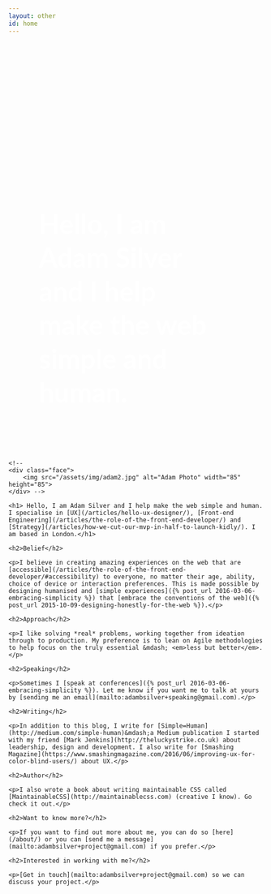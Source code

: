 ```yaml
---
layout: other
id: home
---
```


<style>
	.hero {
		background-image: url(/assets/img/conf.jpg);
		background-repeat: no-repeat;
		background-size: cover;
		background-position: center center;

	}

	.hero-inner {
		padding: 180px 20px 40px;
		margin-left: auto;
		margin-right: auto;
	}

	@media(min-width: 600px) {
		.hero-inner {
			padding: 250px 100px 50px 60px;
			max-width: 620px;
		}
	}

	.hero h1 {
		font-family: Lato;
		color: #fff;
		font-size: 3.1em;
		line-height: 1.25em;
		max-width: 500px;
	}

	@media(min-width: 600px) {
		.hero h1 {
			font-size: 3.8em;
		}
	}

</style>

<div class="hero">
	<div class="hero-inner">
		<h1> Hello, I am Adam Silver and I help make the web simple and human.</h1>
	</div>
</div>
<div class="mainContent">

	<!--
	<div class="face">
		<img src="/assets/img/adam2.jpg" alt="Adam Photo" width="85" height="85">
	</div> -->

	<h1> Hello, I am Adam Silver and I help make the web simple and human. I specialise in [UX](/articles/hello-ux-designer/), [Front-end Engineering](/articles/the-role-of-the-front-end-developer/) and [Strategy](/articles/how-we-cut-our-mvp-in-half-to-launch-kidly/). I am based in London.</h1>

	<h2>Belief</h2>

	<p>I believe in creating amazing experiences on the web that are [accessible](/articles/the-role-of-the-front-end-developer/#accessibility) to everyone, no matter their age, ability, choice of device or interaction preferences. This is made possible by designing humanised and [simple experiences]({% post_url 2016-03-06-embracing-simplicity %}) that [embrace the conventions of the web]({% post_url 2015-10-09-designing-honestly-for-the-web %}).</p>

	<h2>Approach</h2>

	<p>I like solving *real* problems, working together from ideation through to production. My preference is to lean on Agile methodologies to help focus on the truly essential &mdash; <em>less but better</em>.</p>

	<h2>Speaking</h2>

	<p>Sometimes I [speak at conferences]({% post_url 2016-03-06-embracing-simplicity %}). Let me know if you want me to talk at yours by [sending me an email](mailto:adambsilver+speaking@gmail.com).</p>

	<h2>Writing</h2>

	<p>In addition to this blog, I write for [Simple=Human](http://medium.com/simple-human)&mdash;a Medium publication I started with my friend [Mark Jenkins](http://theluckystrike.co.uk) about leadership, design and development. I also write for [Smashing Magazine](https://www.smashingmagazine.com/2016/06/improving-ux-for-color-blind-users/) about UX.</p>

	<h2>Author</h2>

	<p>I also wrote a book about writing maintainable CSS called [MaintainableCSS](http://maintainablecss.com) (creative I know). Go check it out.</p>

	<h2>Want to know more?</h2>

	<p>If you want to find out more about me, you can do so [here](/about/) or you can [send me a message](mailto:adambsilver+project@gmail.com) if you prefer.</p>

	<h2>Interested in working with me?</h2>

	<p>[Get in touch](mailto:adambsilver+project@gmail.com) so we can discuss your project.</p>
</div>